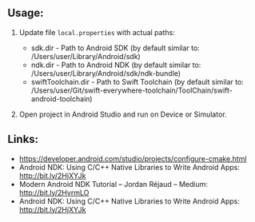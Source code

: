 Usage:
-----

1. Update file `local.properties` with actual paths:

   - sdk.dir - Path to Android SDK (by default similar to: /Users/user/Library/Android/sdk)
   - ndk.dir - Path to Android NDK (by default similar to: /Users/user/Library/Android/sdk/ndk-bundle)
   - swiftToolchain.dir - Path to Swift Toolchain (by default similar to: /Users/user/Git/swift-everywhere-toolchain/ToolChain/swift-android-toolchain)

2. Open project in Android Studio and run on Device or Simulator.

Links:
-----

- https://developer.android.com/studio/projects/configure-cmake.html
- Android NDK: Using C/C++ Native Libraries to Write Android Apps: http://bit.ly/2HjXYJk
- Modern Android NDK Tutorial – Jordan Réjaud – Medium: http://bit.ly/2HvrmLO
- Android NDK: Using C/C++ Native Libraries to Write Android Apps: http://bit.ly/2HjXYJk
